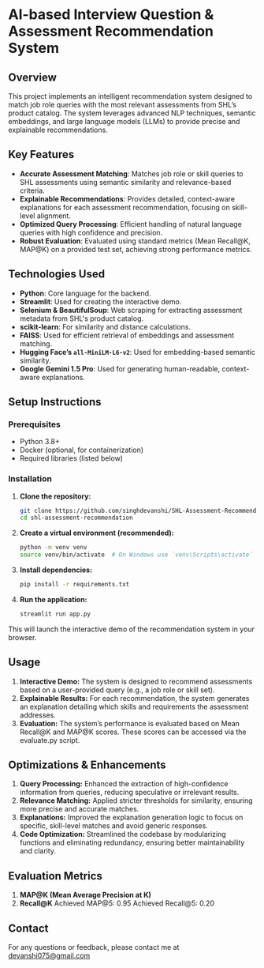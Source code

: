 # **AI-based Interview Question & Assessment Recommendation System**

## **Overview**
This project implements an intelligent recommendation system designed to match job role queries with the most relevant assessments from SHL’s product catalog. The system leverages advanced NLP techniques, semantic embeddings, and large language models (LLMs) to provide precise and explainable recommendations.

## **Key Features**
- **Accurate Assessment Matching**: Matches job role or skill queries to SHL assessments using semantic similarity and relevance-based criteria.
- **Explainable Recommendations**: Provides detailed, context-aware explanations for each assessment recommendation, focusing on skill-level alignment.
- **Optimized Query Processing**: Efficient handling of natural language queries with high confidence and precision.
- **Robust Evaluation**: Evaluated using standard metrics (Mean Recall@K, MAP@K) on a provided test set, achieving strong performance metrics.

## **Technologies Used**
- **Python**: Core language for the backend.
- **Streamlit**: Used for creating the interactive demo.
- **Selenium & BeautifulSoup**: Web scraping for extracting assessment metadata from SHL's product catalog.
- **scikit-learn**: For similarity and distance calculations.
- **FAISS**: Used for efficient retrieval of embeddings and assessment matching.
- **Hugging Face’s `all-MiniLM-L6-v2`**: Used for embedding-based semantic similarity.
- **Google Gemini 1.5 Pro**: Used for generating human-readable, context-aware explanations.

## **Setup Instructions**

### **Prerequisites**
- Python 3.8+
- Docker (optional, for containerization)
- Required libraries (listed below)

### **Installation**
1. **Clone the repository:**
   ```bash
   git clone https://github.com/singhdevanshi/SHL-Assessment-Recommendation-System_Devanshi-Singh.git
   cd shl-assessment-recommendation

2. **Create a virtual environment (recommended):**
   ```bash
   python -m venv venv
   source venv/bin/activate  # On Windows use `venv\Scripts\activate`

3. **Install dependencies:**
   ```bash
   pip install -r requirements.txt

4. **Run the application:**
   ```bash
   streamlit run app.py

This will launch the interactive demo of the recommendation system in your browser.

## **Usage**
1. **Interactive Demo:** The system is designed to recommend assessments based on a user-provided query (e.g., a job role or skill set).
2. **Explainable Results:** For each recommendation, the system generates an explanation detailing which skills and requirements the assessment addresses.
3. **Evaluation:** The system’s performance is evaluated based on Mean Recall@K and MAP@K scores. These scores can be accessed via the evaluate.py script.

## **Optimizations & Enhancements**
1. **Query Processing:** Enhanced the extraction of high-confidence information from queries, reducing speculative or irrelevant results.
2. **Relevance Matching:** Applied stricter thresholds for similarity, ensuring more precise and accurate matches.
3. **Explanations:** Improved the explanation generation logic to focus on specific, skill-level matches and avoid generic responses.
4. **Code Optimization:** Streamlined the codebase by modularizing functions and eliminating redundancy, ensuring better maintainability and clarity.

## **Evaluation Metrics**
1. **MAP@K (Mean Average Precision at K)**
2. **Recall@K**
Achieved MAP@5: 0.95
Achieved Recall@5: 0.20

## **Contact**
For any questions or feedback, please contact me at devanshi075@gmail.com




